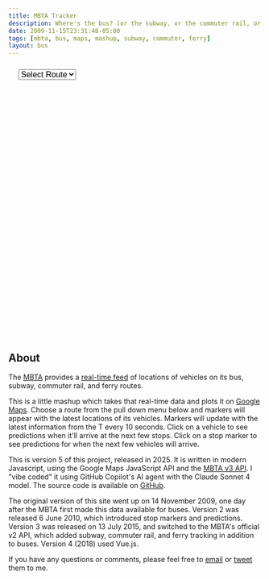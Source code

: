 ```yaml
---
title: MBTA Tracker
description: Where's the bus? (or the subway, or the commuter rail, or the ferry)
date: 2009-11-15T23:31:48-05:00
tags: [mbta, bus, maps, mashup, subway, commuter, ferry]
layout: bus
---
```


<div id="mbta-tracker" style="margin: 0 20px;">
    <select id="route-select" style="margin: 10px 0; font-size: 16px;">
        <option disabled selected value="">Select Route</option>
        <!-- Route options will be populated by JS -->
    </select>
    <div id="map-canvas" style="width: 100%; height: 500px; margin-bottom: 10px;"></div>
    <div id="directions-container">
        <!-- Direction legend will be populated by JS -->
    </div>
</div>

## About

The [MBTA](http://mbta.com/) provides a [real-time
feed](http://realtime.mbta.com) of locations of vehicles on its bus,
subway, commuter rail, and ferry routes.

This is a little mashup which takes that real-time data and plots it
on [Google Maps](https://maps.google.com).  Choose a route from
the pull down menu below and markers will appear with the latest
locations of its vehicles.  Markers will update with the latest
information from the T every 10 seconds.  Click on a vehicle to see
predictions when it'll arrive at the next few stops.  Click on a
stop marker to see predictions for when the next few vehicles will
arrive.

This is version 5 of this project, released in 2025.  It is written in
modern Javascript, using the Google Maps JavaScript API and the 
[MBTA v3 API](https://www.mbta.com/developers/v3-api).  I "vibe coded" 
it using GitHub Copilot's AI agent with the Claude Sonnet 4 model. The
source code is available on [GitHub](https://github.com/joeshaw/mbta-bus).

The original version of this site went up on 14 November 2009, one day
after the MBTA first made this data available for buses.  Version 2
was released 6 June 2010, which introduced stop markers and
predictions.  Version 3 was released on 13 July 2015, and switched to
the MBTA's official v2 API, which added subway, commuter rail, and
ferry tracking in addition to buses.  Version 4 (2018) used Vue.js.

If you have any questions or comments, please feel free to
[email](mailto:joe@joeshaw.org) or
[tweet](https://twitter.com/?status=@joeshaw%20) them to me.

<script async src="https://maps.googleapis.com/maps/api/js?key=AIzaSyBuDLNN2zftYHZtrxnAwOcVYUF0zgJQukU&libraries=geometry,marker&loading=async&callback=initMap"></script>
<script type="text/javascript" src="js/mbta-bus.js"></script>
